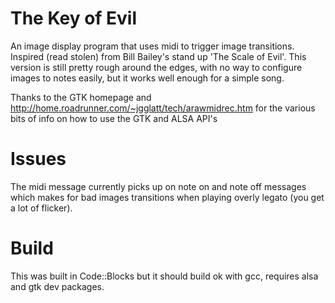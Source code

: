 The Key of Evil
===================

An image display program that uses midi to trigger image transitions.  Inspired (read stolen) from Bill Bailey's stand up 'The Scale of Evil'. This version is still pretty rough around the edges, with no way to configure images to notes easily, but it works well enough for a simple song.

Thanks to the GTK homepage and http://home.roadrunner.com/~jgglatt/tech/arawmidrec.htm for the various bits of info on how to use the GTK and ALSA API's

Issues
===================
The midi message currently picks up on note on and note off messages which makes for bad images transitions when playing overly legato (you get a lot of flicker).

Build
===================
This was built in Code::Blocks but it should build ok with gcc, requires alsa and gtk dev packages.